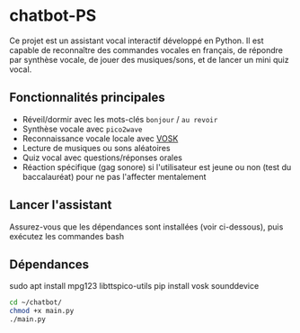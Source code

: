 # chatbot-PS

Ce projet est un assistant vocal interactif développé en Python. Il est capable de reconnaître des commandes vocales en français, de répondre par synthèse vocale, de jouer des musiques/sons, et de lancer un mini quiz vocal.


## Fonctionnalités principales

- Réveil/dormir avec les mots-clés `bonjour` / `au revoir`
- Synthèse vocale avec `pico2wave`
- Reconnaissance vocale locale avec [VOSK](https://alphacephei.com/vosk/)
- Lecture de musiques ou sons aléatoires
- Quiz vocal avec questions/réponses orales
- Réaction spécifique (gag sonore) si l'utilisateur est jeune ou non (test du baccalauréat) pour ne pas l'affecter mentalement


## Lancer l'assistant

Assurez-vous que les dépendances sont installées (voir ci-dessous), puis exécutez les commandes bash


## Dépendances

sudo apt install mpg123 libttspico-utils
pip install vosk sounddevice


```bash
cd ~/chatbot/
chmod +x main.py
./main.py